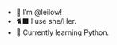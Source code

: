 * 👋 I’m @leilow! 
* 🐈‍⬛ I use she/Her.
* 🌱 Currently learning Python.


<!---
leilow/leilow is a ✨ special ✨ repository because its `README.md` (this file) appears on your GitHub profile.
You can click the Preview link to take a look at your changes.
--->
